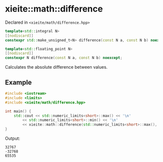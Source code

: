 # xieite::math::difference
Declared in `<xieite/math/difference.hpp>`
```cpp
template<std::integral N>
[[nodiscard]]
constexpr std::make_unsigned_t<N> difference(const N a, const N b) noexcept;

template<std::floating_point N>
[[nodiscard]]
constexpr N difference(const N a, const N b) noexcept;
```
Calculates the absolute difference between values.
## Example
```cpp
#include <iostream>
#include <limits>
#include <xieite/math/difference.hpp>

int main() {
	std::cout << std::numeric_limits<short>::max() << '\n'
		<< std::numeric_limits<short>::min() << '\n'
		<< xieite::math::difference(std::numeric_limits<short>::max(), std::numeric_limits<short>::min()) << '\n';
}
```
Output:
```
32767
-32768
65535
```
